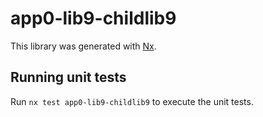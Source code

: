 # app0-lib9-childlib9

This library was generated with [Nx](https://nx.dev).

## Running unit tests

Run `nx test app0-lib9-childlib9` to execute the unit tests.
